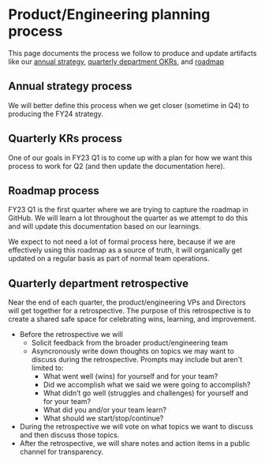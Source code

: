 # Product/Engineering planning process

This page documents the process we follow to produce and update artifacts like our [annual strategy](planning-communication.md#annual-strategy), [quarterly department OKRs](planning-communication.md#quarterly-department-okrs), and [roadmap](planning-communication.md#roadmap)

## Annual strategy process

We will better define this process when we get closer (sometime in Q4) to producing the FY24 strategy.

## Quarterly KRs process

One of our goals in FY23 Q1 is to come up with a plan for how we want this process to work for Q2 (and then update the documentation here).

## Roadmap process

FY23 Q1 is the first quarter where we are trying to capture the roadmap in GitHub. We will learn a lot throughout the quarter as we attempt to do this and will update this documentation based on our learnings.

We expect to not need a lot of formal process here, because if we are effectively using this roadmap as a source of truth, it will organically get updated on a regular basis as part of normal team operations.

## Quarterly department retrospective

Near the end of each quarter, the product/engineering VPs and Directors will get together for a retrospective. The purpose of this retrospective is to create a shared safe space for celebrating wins, learning, and improvement.

- Before the retrospective we will
  - Solicit feedback from the broader product/engineering team
  - Asyncronously write down thoughts on topics we may want to discuss during the retrospective. Prompts may include but aren't limited to:
    - What went well (wins) for yourself and for your team?
    - Did we accomplish what we said we were going to accomplish?
    - What didn’t go well (struggles and challenges) for yourself and for your team?
    - What did you and/or your team learn?
    - What should we start/stop/continue?
- During the retrospective we will vote on what topics we want to discuss and then discuss those topics.
- After the retrospective, we will share notes and action items in a public channel for transparency.

